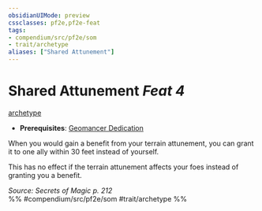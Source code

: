 ```yaml
---
obsidianUIMode: preview
cssclasses: pf2e,pf2e-feat
tags:
- compendium/src/pf2e/som
- trait/archetype
aliases: ["Shared Attunement"]
---
```

# Shared Attunement  *Feat 4*  
[archetype](rules/traits/archetype.md "Archetype Feat Trait")  

- **Prerequisites**: [Geomancer Dedication](compendium/feats/geomancer-dedication-som.md)

When you would gain a benefit from your terrain attunement, you can grant it to one ally within 30 feet instead of yourself.

This has no effect if the terrain attunement affects your foes instead of granting you a benefit.

*Source: Secrets of Magic p. 212*  
%% #compendium/src/pf2e/som #trait/archetype %%